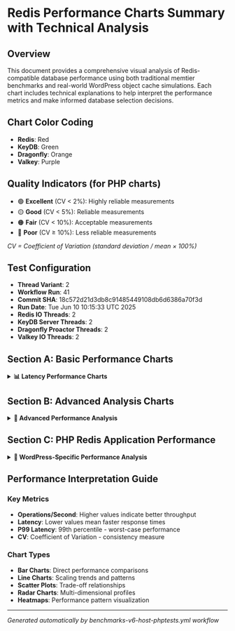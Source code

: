 # Redis Performance Charts Summary with Technical Analysis

## Overview
This document provides a comprehensive visual analysis of Redis-compatible database performance using both traditional memtier benchmarks and real-world WordPress object cache simulations. Each chart includes technical explanations to help interpret the performance metrics and make informed database selection decisions.

## Chart Color Coding
- **Redis**: Red
- **KeyDB**: Green
- **Dragonfly**: Orange
- **Valkey**: Purple

## Quality Indicators (for PHP charts)
- 🟢 **Excellent** (CV < 2%): Highly reliable measurements
- 🟡 **Good** (CV < 5%): Reliable measurements
- 🟠 **Fair** (CV < 10%): Acceptable measurements
- 🔴 **Poor** (CV ≥ 10%): Less reliable measurements

*CV = Coefficient of Variation (standard deviation / mean × 100%)*

## Test Configuration
- **Thread Variant**: 2
- **Workflow Run**: 41
- **Commit SHA**: 18c572d21d3db8c91485449108db6d6386a70f3d
- **Run Date**: Tue Jun 10 10:15:33 UTC 2025
- **Redis IO Threads**: 2
- **KeyDB Server Threads**: 2
- **Dragonfly Proactor Threads**: 2
- **Valkey IO Threads**: 2

## Section A: Basic Performance Charts

<details>
<summary><strong>📊 Latency Performance Charts</strong></summary>

### Average Latency Charts


#### nonTLS AVG Latency
**Average latency** for Sets, Gets, and Totals operations across thread counts. Shows typical response time performance under different workloads. Lower values indicate better user experience and more responsive database operations.

![nonTLS AVG Latency](latency-nonTLS-avg-single.png)


#### nonTLS P50 Latency
**Median (P50) latency** representing typical user experience - 50% of operations complete faster than this value. Critical for understanding real-world performance expectations and user experience consistency.

![nonTLS P50 Latency](latency-nonTLS-p50-single.png)


#### nonTLS P99 Latency
**P99 latency** showing worst-case performance for 99% of operations. Higher P99 values indicate inconsistent performance or tail latency issues that can severely impact user experience during peak loads.

![nonTLS P99 Latency](latency-nonTLS-p99-single.png)


#### TLS AVG Latency
**Average latency** for Sets, Gets, and Totals operations across thread counts. Shows typical response time performance under different workloads. Lower values indicate better user experience and more responsive database operations.

![TLS AVG Latency](latency-TLS-avg-single.png)


#### TLS P50 Latency
**Median (P50) latency** representing typical user experience - 50% of operations complete faster than this value. Critical for understanding real-world performance expectations and user experience consistency.

![TLS P50 Latency](latency-TLS-p50-single.png)


#### TLS P99 Latency
**P99 latency** showing worst-case performance for 99% of operations. Higher P99 values indicate inconsistent performance or tail latency issues that can severely impact user experience during peak loads.

![TLS P99 Latency](latency-TLS-p99-single.png)


### Throughput Performance Charts


#### nonTLS Operations per Second
**Operations per second** for Sets, Gets, and Totals across thread configurations. Measures raw throughput capacity and scalability characteristics of each database. Higher values indicate better performance and ability to handle concurrent workloads.

![nonTLS Throughput](ops-nonTLS-single.png)


#### TLS Operations per Second
**Operations per second** for Sets, Gets, and Totals across thread configurations. Measures raw throughput capacity and scalability characteristics of each database. Higher values indicate better performance and ability to handle concurrent workloads.

![TLS Throughput](ops-TLS-single.png)


</details>

## Section B: Advanced Analysis Charts

<details>
<summary><strong>🔬 Advanced Performance Analysis</strong></summary>

### Database Comparison Charts


### Advanced Charts

*Advanced performance analysis charts are generated automatically.*
*The following charts may be available depending on test configuration:*

#### Non-TLS Performance Comparison
Side-by-side comparison of database performance

![Non-TLS Performance Comparison](advcharts-comparison.png)

#### TLS Performance Comparison
Side-by-side comparison with TLS encryption

![TLS Performance Comparison](advcharts-comparison-tls.png)

#### TLS vs Non-TLS Impact
Stacked view showing TLS overhead

![TLS vs Non-TLS Impact](advcharts-comparison-stack.png)

#### Non-TLS Scaling Analysis
Performance scaling across thread counts

![Non-TLS Scaling Analysis](advcharts-scaling.png)

#### TLS Scaling Analysis
TLS performance scaling patterns

![TLS Scaling Analysis](advcharts-scaling-tls.png)

#### Non-TLS Trade-off Analysis
Latency vs throughput relationships

![Non-TLS Trade-off Analysis](advcharts-tradeoff.png)

#### TLS Trade-off Analysis
TLS latency vs throughput trade-offs

![TLS Trade-off Analysis](advcharts-tradeoff-tls.png)

#### Non-TLS Cache Efficiency
Cache hit rates and performance

![Non-TLS Cache Efficiency](advcharts-cache.png)

#### TLS Cache Efficiency
TLS cache performance analysis

![TLS Cache Efficiency](advcharts-cache-tls.png)

#### Non-TLS Latency Distribution
Average vs P99 latency trends

![Non-TLS Latency Distribution](advcharts-latency-dist.png)

#### TLS Latency Distribution
TLS latency consistency analysis

![TLS Latency Distribution](advcharts-latency-dist-tls.png)

#### Non-TLS Performance Radar
Multi-dimensional performance profiles

![Non-TLS Performance Radar](advcharts-radar.png)

#### TLS Performance Radar
TLS performance across dimensions

![TLS Performance Radar](advcharts-radar-tls.png)

#### Non-TLS Performance Heatmap
Performance matrix visualization

![Non-TLS Performance Heatmap](advcharts-heatmap.png)

#### TLS Performance Heatmap
TLS performance patterns

![TLS Performance Heatmap](advcharts-heatmap-tls.png)


</details>

## Section C: PHP Redis Application Performance

<details>
<summary><strong>🐘 WordPress-Specific Performance Analysis</strong></summary>

#### Statistical Performance
WordPress-specific performance with quality indicators

![Statistical Performance](php_redis_statistical_performance.png)

#### Measurement Reliability
Coefficient of variation and quality analysis

![Measurement Reliability](php_redis_measurement_reliability.png)

#### Iteration Variance
Performance consistency across test runs

![Iteration Variance](php_redis_iteration_variance.png)

#### Confidence Intervals
Statistical significance analysis

![Confidence Intervals](php_redis_confidence_intervals.png)

#### Implementation Comparison
PHPRedis vs Predis comparison

![Implementation Comparison](php_redis_implementation_comparison.png)

#### Non-TLS Implementation Comparison
Pure performance comparison

![Non-TLS Implementation Comparison](php_redis_implementation_comparison_non_tls.png)

#### TLS Implementation Comparison
TLS reliability comparison

![TLS Implementation Comparison](php_redis_implementation_comparison_tls.png)

#### TLS Reliability Analysis
TLS success rates and stability

![TLS Reliability Analysis](php_redis_tls_reliability_analysis.png)

#### Statistical Comparison
Implementation reliability metrics

![Statistical Comparison](php_redis_statistical_comparison.png)


</details>

## Performance Interpretation Guide

### Key Metrics
- **Operations/Second**: Higher values indicate better throughput
- **Latency**: Lower values mean faster response times
- **P99 Latency**: 99th percentile - worst-case performance
- **CV**: Coefficient of Variation - consistency measure

### Chart Types
- **Bar Charts**: Direct performance comparisons
- **Line Charts**: Scaling trends and patterns
- **Scatter Plots**: Trade-off relationships
- **Radar Charts**: Multi-dimensional profiles
- **Heatmaps**: Performance pattern visualization

---
*Generated automatically by benchmarks-v6-host-phptests.yml workflow*
